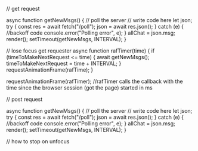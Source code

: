 // get request

async function getNewMsgs() {
  // poll the server
  // write code here
  let json;
  try {
    const res = await fetch("/poll");
    json = await res.json();
  } catch (e) {
    //backoff code
    console.error("Polling error", e);
  }
  allChat = json.msg;
  render();
  setTimeout(getNewMsgs, INTERVAL);
}

// lose focus get requester
async function rafTimer(time) {
  if (timeToMakeNextRequest <= time) {
    await getNewMsgs();
    timeToMakeNextRequest = time + INTERVAL;
  }
  requestAnimationFrame(rafTime);
}

requestAnimationFrame(rafTimer);
//rafTimer calls the callback with the time since the browser session (got the page) started in ms

// post request

async function getNewMsgs() {
  // poll the server
  // write code here
  let json;
  try {
    const res = await fetch("/poll");
    json = await res.json();
  } catch (e) {
    //backoff code
    console.error("Polling error", e);
  }
  allChat = json.msg;
  render();
  setTimeout(getNewMsgs, INTERVAL);
}


// how to stop on unfocus

